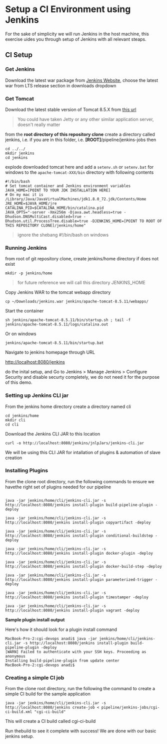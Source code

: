 # Setup a CI Environment using Jenkins

For the sake of simplicity we will run Jenkins in the host machine, this exercise uides you through setup of Jenkins with all relevant steaps.

## CI Setup

### Get Jenkins
Download the latest war package from [Jenkins Website](https://jenkins.io/index.html), choose the latest war from LTS release section in downloads dropdown

### Get Tomcat

Download the latest stable version of Tomcat 8.5.X from [this url](http://tomcat.apache.org/download-80.cgi)

> You could have taken Jetty or any other similar application server, doesn't really matter

from the __root directory of this repository clone__ create a directory called jenkins, i.e. if you are in this folder, i.e. __[ROOT]__/pipeline/jenkins-jobs then

```shell
cd ../../
mkdir jenkins
cd jenkins
```

explode downloaded tomcat here and add a ```setenv.sh``` or ```setenv.bat``` for windows to the ```apache-tomcat-XXX/bin``` directory with following contents

```shell
#!/bin/bash
# Set tomcat container and Jenkins environment variables
JAVA_HOME=[POINT TO YOUR JDK INSTALLATION HERE]
# On my mac it is /Library/Java/JavaVirtualMachines/jdk1.8.0_72.jdk/Contents/Home
JRE_HOME=$JAVA_HOME/jre
CATALINA_PID=$CATALINA_HOME/bin/catalina.pid
JAVA_OPTS="-server -Xmx256m -Djava.awt.headless=true -Dhudson.DNSMultiCast.disabled=true -Dhudson.util.ProcessTree.disable=true -DJENKINS_HOME=[POINT TO ROOT OF THIS REPOSITORY CLONE]/jenkins/home"
```

> ignore the shebang #!/bin/bash on windows

### Running Jenkins 
from root of git repository clone, create jenkins/home directory if does not exist

```shell
mkdir -p jenkins/home
```
> for future reference we will call this directory JENKINS_HOME

Copy Jenkins WAR to the tomcat webapp directory

```shell
cp ~/Downloads/jenkins.war jenkins/apache-tomcat-8.5.11/webapps/
```

Start the container

```shell
sh jenkins/apache-tomcat-8.5.11/bin/startup.sh ; tail -f jenkins/apache-tomcat-8.5.11/logs/catalina.out
```
Or on windows

```
jenkins/apache-tomcat-8.5.11/bin/startup.bat
```

Navigate to jenkins homepage through URL 

[http://localhost:8080/jenkins]()

do the inital setup, and Go to Jenkins > Manage Jenkins > Configure Security and disable securty completely, we do not need it for the purpose of this demo.


### Setting up Jenkins CLI jar

From the jenkins home directory create a directory named cli

```shell
cd jenkins/home
mkdir cli
cd cli
```

Download the Jenkins CLI JAR to this location

```shell
curl -o http://localhost:8080/jenkins/jnlpJars/jenkins-cli.jar
```

We will be using this CLI JAR for intallation of plugins & automation of slave creation

### Installing Plugins

From the clone root directory, run the following commands to ensure we havethe right set of plugins needed for our pipeline

```shell

java -jar jenkins/home/cli/jenkins-cli.jar -s http://localhost:8080/jenkins install-plugin build-pipeline-plugin -deploy

java -jar jenkins/home/cli/jenkins-cli.jar -s http://localhost:8080/jenkins install-plugin copyartifact -deploy

java -jar jenkins/home/cli/jenkins-cli.jar -s http://localhost:8080/jenkins install-plugin conditional-buildstep -deploy

java -jar jenkins/home/cli/jenkins-cli.jar -s http://localhost:8080/jenkins install-plugin docker-plugin -deploy

java -jar jenkins/home/cli/jenkins-cli.jar -s http://localhost:8080/jenkins install-plugin docker-build-step -deploy

java -jar jenkins/home/cli/jenkins-cli.jar -s http://localhost:8080/jenkins install-plugin parameterized-trigger -deploy

java -jar jenkins/home/cli/jenkins-cli.jar -s http://localhost:8080/jenkins install-plugin timestamper -deploy

java -jar jenkins/home/cli/jenkins-cli.jar -s http://localhost:8080/jenkins install-plugin vagrant -deploy
```

__Sample plugin install output__

Here's how it should look for a plugin install command

```shell
MacBook-Pro-2:cgi-devops anadi$ java -jar jenkins/home/cli/jenkins-cli.jar -s http://localhost:8080/jenkins install-plugin build-pipeline-plugin -deploy
[WARN] Failed to authenticate with your SSH keys. Proceeding as anonymous
Installing build-pipeline-plugin from update center
MacBook-Pro-2:cgi-devops anadi$
```

### Creating a simple CI job

From the clone root directory, run the following the command to create a simple CI build for the sample application

```shell
java -jar jenkins/home/cli/jenkins-cli.jar -s http://localhost:8080/jenkins create-job < pipeline/jenkins-jobs/cgi-ci-build.xml "cgi-ci-build"
```

This will create a CI build called cgi-ci-build

Run thebuild to see it complete with success! We are done with our basic jenkins setup.


